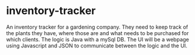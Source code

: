 # inventory-tracker
An inventory tracker for a gardening company.
They need to keep track of the plants they have, where those are and what needs to be purchased for which clients.
The logic is Java with a mySql DB.
The UI will be a webpage using Javascript and JSON to communicate between the logic and the UI.
